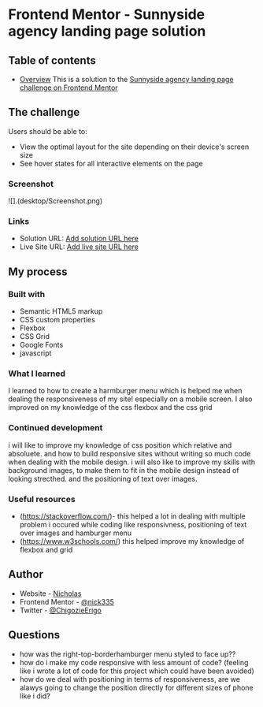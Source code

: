# Frontend Mentor - Sunnyside agency landing page solution


## Table of contents
- [Overview](#overview)
This is a solution to the [Sunnyside agency landing page challenge on Frontend Mentor](https://www.frontendmentor.io/challenges/sunnyside-agency-landing-page-7yVs3B6ef)

## The challenge

Users should be able to:

- View the optimal layout for the site depending on their device's screen size
- See hover states for all interactive elements on the page


### Screenshot
![].(desktop/Screenshot.png)

### Links
- Solution URL: [Add solution URL here](https://https://github.com/nick335/sunny)
- Live Site URL: [Add live site URL here](https://nick335.github.io/sunny/)

## My process


### Built with
- Semantic HTML5 markup
- CSS custom properties
- Flexbox
- CSS Grid
- Google Fonts
- javascript


### What I learned
I learned to how to create a harmburger menu which is helped me when dealing the responsiveness of my site! especially on a mobile screen.
I also improved on my knowledge of the css flexbox and the css grid

### Continued development
i will like to improve my knowledge of css position which relative and absoluete.
and how to build responsive sites without writing so much code when dealing with the mobile design.
i will also like to improve my skills with background images, to make them to fit in the mobile design instead of looking strecthed. and the positioning of text over images.


### Useful resources
- (https://stackoverflow.com/)- this helped a lot in dealing with multiple problem i occured while coding like responsivness, positioning of text over images and hamburger menu
- (https://www.w3schools.com/) this helped improve my knowledge of flexbox and grid

## Author
- Website - [Nicholas](https://www.your-site.com)
- Frontend Mentor - [@nick335](https://www.frontendmentor.io/profile/nick335)
- Twitter - [@ChigozieErigo](https://www.twitter.com/ChigozieErigo)


## Questions
- how was the right-top-borderhamburger menu styled to face up??
- how do i make my code responsive with less amount of code? (feeling like i wrote a lot of code for this project which could have been avoided)
- how do we deal with positioning in terms of responsiveness, are we alawys going to change the position directly for different sizes of phone like i did? 